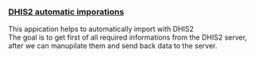<h3><u>DHIS2 automatic imporations </u></h3>

This appication helps to  automatically import with DHIS2 <br>
The goal is to get first of all required informations from the DHIS2 server, after we can manupilate them and send back data to the server.
